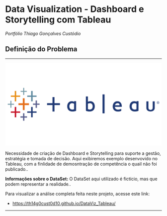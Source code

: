 # **Data Visualization - Dashboard e Storytelling com Tableau**

*Portfólio Thiago Gonçalves Custódio*

## **Definição do Problema**

---

![](Tableau1.png)

Necessidade de criação de Dashboard e Storytelling para suporte a gestão, estratégia e tomada de decisão. Aqui exibiremos exemplo desenvovido no Tableau, com a finlidade de demosntração de competência o quail não foi publicado..

**Informações sobre o DataSet:** O DataSet aqui utilizado é fictício, mas que podem representar a realidade..

Para visualizar a análise completa feita neste projeto, acesse este link:

* https://th14g0cust0d10.github.io/DataViz_Tableau/

---
